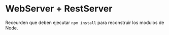 # WebServer + RestServer

Receurden que deben ejecutar ```npm install``` para reconstruir los modulos de Node.
